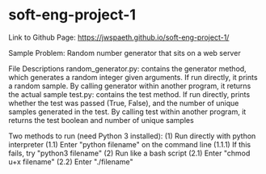 # soft-eng-project-1

Link to Github Page: https://jwspaeth.github.io/soft-eng-project-1/

Sample Problem: Random number generator that sits on a web server

File Descriptions
    random_generator.py: contains the generator method, which generates a random integer given arguments. If run directly, it prints a random sample. By calling generator within another program, it returns the actual sample
    test.py: contains the test method. If run directly, prints whether the test was passed (True, False), and the number of unique samples generated in the test. By calling test within another program, it returns the test boolean and number of unique samples
    
Two methods to run (need Python 3 installed):
    (1) Run directly with python interpreter
        (1.1) Enter "python filename" on the command line
            (1.1.1) If this fails, try "python3 filename"
    (2) Run like a bash script
        (2.1) Enter "chmod u+x filename"
        (2.2) Enter "./filename"
